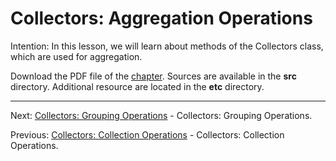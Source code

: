# Collectors: Aggregation Operations

Intention: In this lesson, we will learn about methods of the Collectors class, which are used for aggregation.

Download the PDF file of the [chapter](chapter_22.pdf). Sources are available in the <b>src</b> directory. 
Additional resource are located in the <b>etc</b> directory.

<hr>

Next: [Collectors: Grouping Operations](chapter_23.md "Collectors: Grouping Operations") - Collectors: Grouping Operations.

Previous: [Collectors: Collection Operations](chapter_21.md "Collectors: Collection Operations") - 
Collectors: Collection Operations.
